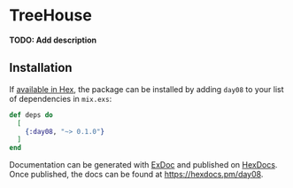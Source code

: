 # TreeHouse

**TODO: Add description**

## Installation

If [available in Hex](https://hex.pm/docs/publish), the package can be installed
by adding `day08` to your list of dependencies in `mix.exs`:

```elixir
def deps do
  [
    {:day08, "~> 0.1.0"}
  ]
end
```

Documentation can be generated with [ExDoc](https://github.com/elixir-lang/ex_doc)
and published on [HexDocs](https://hexdocs.pm). Once published, the docs can
be found at <https://hexdocs.pm/day08>.

